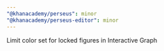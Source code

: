 ```yaml
---
"@khanacademy/perseus": minor
"@khanacademy/perseus-editor": minor
---
```


Limit color set for locked figures in Interactive Graph
